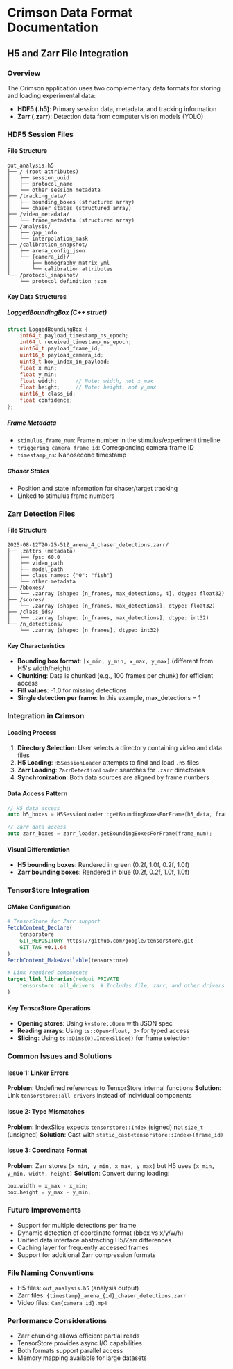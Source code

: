 # Crimson Data Format Documentation
## H5 and Zarr File Integration

### Overview
The Crimson application uses two complementary data formats for storing and loading experimental data:
- **HDF5 (.h5)**: Primary session data, metadata, and tracking information
- **Zarr (.zarr)**: Detection data from computer vision models (YOLO)

### HDF5 Session Files

#### File Structure
```
out_analysis.h5
├── / (root attributes)
│   ├── session_uuid
│   ├── protocol_name
│   └── other session metadata
├── /tracking_data/
│   ├── bounding_boxes (structured array)
│   └── chaser_states (structured array)
├── /video_metadata/
│   └── frame_metadata (structured array)
├── /analysis/
│   ├── gap_info
│   └── interpolation_mask
├── /calibration_snapshot/
│   ├── arena_config_json
│   └── {camera_id}/
│       ├── homography_matrix_yml
│       └── calibration attributes
└── /protocol_snapshot/
    └── protocol_definition_json
```

#### Key Data Structures

##### LoggedBoundingBox (C++ struct)
```cpp
struct LoggedBoundingBox {
    int64_t payload_timestamp_ns_epoch;
    int64_t received_timestamp_ns_epoch;
    uint64_t payload_frame_id;
    uint16_t payload_camera_id;
    uint8_t box_index_in_payload;
    float x_min;
    float y_min;
    float width;      // Note: width, not x_max
    float height;     // Note: height, not y_max
    uint16_t class_id;
    float confidence;
};
```

##### Frame Metadata
- `stimulus_frame_num`: Frame number in the stimulus/experiment timeline
- `triggering_camera_frame_id`: Corresponding camera frame ID
- `timestamp_ns`: Nanosecond timestamp

##### Chaser States
- Position and state information for chaser/target tracking
- Linked to stimulus frame numbers

### Zarr Detection Files

#### File Structure
```
2025-08-12T20-25-51Z_arena_4_chaser_detections.zarr/
├── .zattrs (metadata)
│   ├── fps: 60.0
│   ├── video_path
│   ├── model_path
│   ├── class_names: {"0": "fish"}
│   └── other metadata
├── /bboxes/
│   └── .zarray (shape: [n_frames, max_detections, 4], dtype: float32)
├── /scores/
│   └── .zarray (shape: [n_frames, max_detections], dtype: float32)
├── /class_ids/
│   └── .zarray (shape: [n_frames, max_detections], dtype: int32)
└── /n_detections/
    └── .zarray (shape: [n_frames], dtype: int32)
```

#### Key Characteristics
- **Bounding box format**: `[x_min, y_min, x_max, y_max]` (different from H5's width/height)
- **Chunking**: Data is chunked (e.g., 100 frames per chunk) for efficient access
- **Fill values**: -1.0 for missing detections
- **Single detection per frame**: In this example, max_detections = 1

### Integration in Crimson

#### Loading Process
1. **Directory Selection**: User selects a directory containing video and data files
2. **H5 Loading**: `H5SessionLoader` attempts to find and load `.h5` files
3. **Zarr Loading**: `ZarrDetectionLoader` searches for `.zarr` directories
4. **Synchronization**: Both data sources are aligned by frame numbers

#### Data Access Pattern
```cpp
// H5 data access
auto h5_boxes = H5SessionLoader::getBoundingBoxesForFrame(h5_data, frame_num);

// Zarr data access  
auto zarr_boxes = zarr_loader.getBoundingBoxesForFrame(frame_num);
```

#### Visual Differentiation
- **H5 bounding boxes**: Rendered in green (0.2f, 1.0f, 0.2f, 1.0f)
- **Zarr bounding boxes**: Rendered in blue (0.2f, 0.2f, 1.0f, 1.0f)

### TensorStore Integration

#### CMake Configuration
```cmake
# TensorStore for Zarr support
FetchContent_Declare(
    tensorstore
    GIT_REPOSITORY https://github.com/google/tensorstore.git
    GIT_TAG v0.1.64
)
FetchContent_MakeAvailable(tensorstore)

# Link required components
target_link_libraries(redgui PRIVATE
    tensorstore::all_drivers  # Includes file, zarr, and other drivers
)
```

#### Key TensorStore Operations
- **Opening stores**: Using `kvstore::Open` with JSON spec
- **Reading arrays**: Using `ts::Open<float, 3>` for typed access
- **Slicing**: Using `ts::Dims(0).IndexSlice()` for frame selection

### Common Issues and Solutions

#### Issue 1: Linker Errors
**Problem**: Undefined references to TensorStore internal functions
**Solution**: Link `tensorstore::all_drivers` instead of individual components

#### Issue 2: Type Mismatches
**Problem**: IndexSlice expects `tensorstore::Index` (signed) not `size_t` (unsigned)
**Solution**: Cast with `static_cast<tensorstore::Index>(frame_id)`

#### Issue 3: Coordinate Format
**Problem**: Zarr stores `[x_min, y_min, x_max, y_max]` but H5 uses `[x_min, y_min, width, height]`
**Solution**: Convert during loading:
```cpp
box.width = x_max - x_min;
box.height = y_max - y_min;
```

### Future Improvements
- Support for multiple detections per frame
- Dynamic detection of coordinate format (bbox vs x/y/w/h)
- Unified data interface abstracting H5/Zarr differences
- Caching layer for frequently accessed frames
- Support for additional Zarr compression formats

### File Naming Conventions
- H5 files: `out_analysis.h5` (analysis output)
- Zarr files: `{timestamp}_arena_{id}_chaser_detections.zarr`
- Video files: `Cam{camera_id}.mp4`

### Performance Considerations
- Zarr chunking allows efficient partial reads
- TensorStore provides async I/O capabilities
- Both formats support parallel access
- Memory mapping available for large datasets